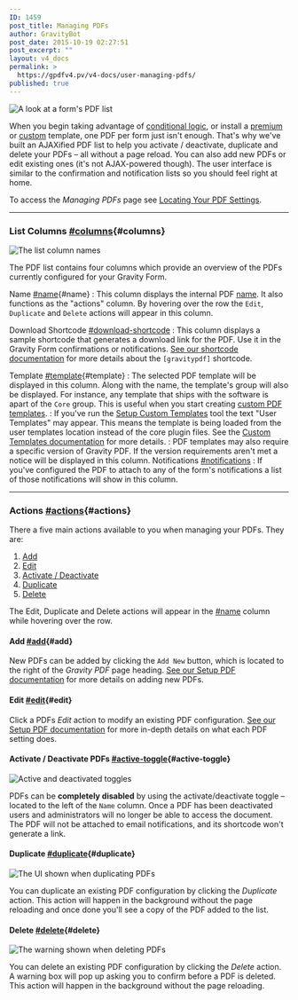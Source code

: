 ```yaml
---
ID: 1459
post_title: Managing PDFs
author: GravityBot
post_date: 2015-10-19 02:27:51
post_excerpt: ""
layout: v4_docs
permalink: >
  https://gpdfv4.pv/v4-docs/user-managing-pdfs/
published: true
---
```

![A look at a form's PDF list](https://gpdfv4.pv/app/uploads/2015/10/pdf-list.png) 

When you begin taking advantage of [conditional logic](https://gpdfv4.pv/v4-docs/setup-pdf/#conditional-logic), or install a [premium](#) or [custom](#) template, one PDF per form just isn't enough. That's why we've built an AJAXified PDF list to help you activate / deactivate, duplicate and delete your PDFs – all without a page reload. You can also add new PDFs or edit existing ones (it's not AJAX-powered though). The user interface is similar to the confirmation and notification lists so you should feel right at home. 

To access the *Managing PDFs* page see [Locating Your PDF Settings](https://gpdfv4.pv/v4-docs/setup-pdf/#locating).

---

### List Columns [#columns](#columns){#columns}

![The list column names](https://gpdfv4.pv/app/uploads/2015/10/column-list.png) 

The PDF list contains four columns which provide an overview of the PDFs currently configured for your Gravity Form.

Name [#name](#name){#name}
:    This column displays the internal PDF [name](https://gpdfv4.pv/v4-docs/setup-pdf/#name). It also functions as the "actions" column. By hovering over the row the `Edit`, `Duplicate` and `Delete` actions will appear in this column.

Download Shortcode [#download-shortcode](#download-shortcode)
:    This column displays a sample shortcode that generates a download link for the PDF. Use it in the Gravity Form confirmations or notifications. [See our shortcode documentation](https://gpdfv4.pv/v4-docs/shortcodes/) for more details about the `[gravitypdf]` shortcode.

Template [#template](#template){#template}
:    The selected PDF template will be displayed in this column. Along with the name, the template's group will also be displayed. For instance, any template that ships with the software is apart of the `Core` group. This is useful when you start creating [custom PDF templates](https://gpdfv4.pv/v4-docs/developer-start-customising/).
:    If you've run the [Setup Custom Templates](https://gpdfv4.pv/v4-docs/global-settings/#custom-templates) tool the text "User Templates" may appear. This means the template is being loaded from the user templates location instead of the core plugin files. See the [Custom Templates documentation](#) for more details.
:    PDF templates may also require a specific version of Gravity PDF. If the version requirements aren't met a notice will be displayed in this column.
Notifications [#notifications](#notifications)
:    If you've configured the PDF to attach to any of the form's notifications a list of those notifications will show in this column.

---

### Actions [#actions](#actions){#actions}

There a five main actions available to you when managing your PDFs. They are:

1. [Add](#add)
1. [Edit](#edit)
1. [Activate / Deactivate](#active-toggle)
1. [Duplicate](#duplicate)
1. [Delete](#delete)

The Edit, Duplicate and Delete actions will appear in the [#name](#name) column while hovering over the row.

#### Add [#add](#add){#add}

New PDFs can be added by clicking the `Add New` button, which is located to the right of the *Gravity PDF* page heading. [See our Setup PDF documentation](https://gpdfv4.pv/v4-docs/setup-pdf/) for more details on adding new PDFs.

#### Edit [#edit](#edit){#edit}

Click a PDFs *Edit* action to modify an existing PDF configuration. [See our Setup PDF documentation](https://gpdfv4.pv/v4-docs/setup-pdf/) for more in-depth details on what each PDF setting does.

#### Activate / Deactivate PDFs [#active-toggle](#active-toggle){#active-toggle}

![Active and deactivated toggles](https://gpdfv4.pv/app/uploads/2015/10/toggles.png) 

PDFs can be **completely disabled** by using the activate/deactivate toggle – located to the left of the `Name` column. Once a PDF has been deactivated users and administrators will no longer be able to access the document. The PDF will not be attached to email notifications, and its shortcode won't generate a link.

#### Duplicate [#duplicate](#duplicate){#duplicate}

![The UI shown when duplicating PDFs](https://gpdfv4.pv/app/uploads/2015/10/duplcate.png) 

You can duplicate an existing PDF configuration by clicking the *Duplicate* action. This action will happen in the background without the page reloading and once done you'll see a copy of the PDF added to the list.

#### Delete [#delete](#delete){#delete}

![The warning shown when deleting PDFs](https://gpdfv4.pv/app/uploads/2015/10/delete.png) 

You can delete an existing PDF configuration by clicking the *Delete* action. A warning box will pop up asking you to confirm before a PDF is deleted. This action will happen in the background without the page reloading.

